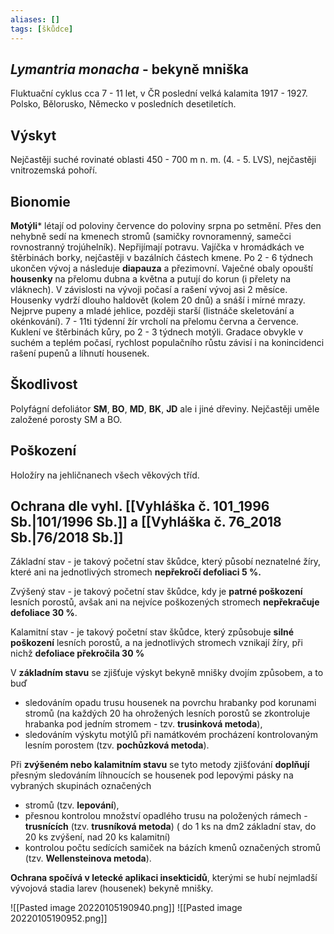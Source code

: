 ```yaml
---
aliases: []
tags: [škůdce]
---
```

## *Lymantria monacha* - bekyně mniška
Fluktuační cyklus cca 7 - 11 let, v ČR poslední velká kalamita 1917 - 1927. Polsko, Bělorusko, Německo v posledních desetiletích.

## Výskyt
Nejčastěji suché rovinaté oblasti 450 - 700 m n. m. (4. - 5. LVS), nejčastěji vnitrozemská pohoří.

## Bionomie
**Motýli*** létají od poloviny července do poloviny srpna po setmění. Přes den nehybně sedí na kmenech stromů (samičky rovnoramenný, samečci rovnostranný trojúhelník). Nepřijímají potravu. Vajíčka v hromádkách ve štěrbinách borky, nejčastěji v bazálních částech kmene. Po 2 - 6 týdnech ukončen vývoj a následuje **diapauza** a přezimovní. Vaječné obaly opouští **housenky** na přelomu dubna a května a putují do korun (i přelety na vláknech). V závislosti na vývoji počasí a rašení vývoj asi 2 měsíce. Housenky vydrží dlouho haldovět (kolem 20 dnů) a snáší i mírné mrazy. Nejprve pupeny a mladé jehlice, později starší (listnáče skeletování a okénkování). 7 - 11ti týdenní žír vrcholí na přelomu června a července. Kuklení ve štěrbinách kůry, po 2 - 3 týdnech motýli.
Gradace obvykle v suchém a teplém počasí, rychlost populačního růstu závisí i na konincidenci rašení pupenů a líhnutí housenek.

## Škodlivost
Polyfágní defoliátor **SM**, **BO**, **MD**, **BK**, **JD** ale i jiné dřeviny. Nejčastěji uměle založené porosty SM a BO.

## Poškození
Holožíry na jehličnanech všech věkových tříd.

## Ochrana dle vyhl. [[Vyhláška č. 101_1996 Sb.|101/1996 Sb.]] a [[Vyhláška č. 76_2018 Sb.|76/2018 Sb.]]
Základní stav - je takový početní stav škůdce, který působí neznatelné žíry, které ani na jednotlivých stromech **nepřekročí defoliaci 5 %.**

Zvýšený stav - je takový početní stav škůdce, kdy je **patrné poškození** lesních porostů, avšak ani na nejvíce poškozených stromech **nepřekračuje defoliace 30 %**.

Kalamitní stav - je takový početní stav škůdce, který způsobuje **silné poškození** lesních porostů, a na jednotlivých stromech vznikají žíry, při nichž **defoliace překročila 30 %**

V **základním stavu** se zjišťuje výskyt bekyně mnišky dvojím způsobem, a to buď 
- sledováním opadu trusu housenek na povrchu hrabanky pod korunami stromů (na každých 20 ha ohrožených lesních porostů se zkontroluje hrabanka pod jedním stromem - tzv. **trusinková metoda**),
- sledováním výskytu motýlů při namátkovém procházení kontrolovaným lesním porostem (tzv. **pochůzková metoda**).

Při **zvýšeném nebo kalamitním stavu** se tyto metody zjišťování **doplňují** přesným sledováním líhnoucích se housenek pod lepovými pásky na vybraných skupinách označených 
- stromů (tzv. **lepování**), 
- přesnou kontrolou množství opadlého trusu na položených rámech - **trusnících** (tzv. **trusníková metoda**) ( do 1 ks na dm2 základní stav, do 20 ks zvýšení, nad 20 ks kalamitní)
- kontrolou počtu sedících samiček na bázích kmenů označených stromů (tzv. **Wellensteinova metoda**).

**Ochrana spočívá v letecké aplikaci insekticidů**, kterými se hubí nejmladší vývojová stadia larev (housenek) bekyně mnišky.

![[Pasted image 20220105190940.png]] ![[Pasted image 20220105190952.png]]
